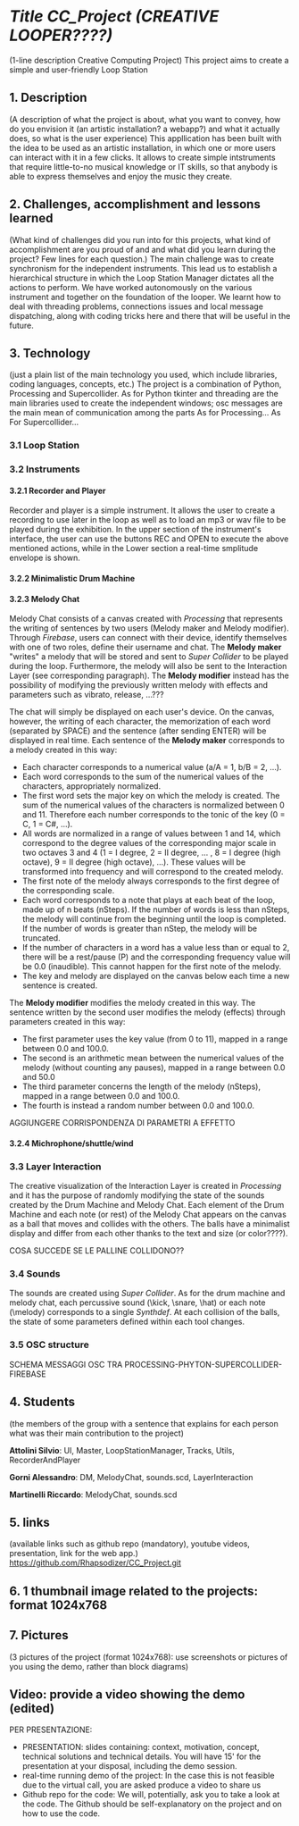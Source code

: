 # *Title CC_Project (CREATIVE LOOPER????)*
(1-line description Creative Computing Project)
This project aims to create a simple and user-friendly Loop Station

## 1. Description
(A description of what the project is about, what you want to convey, how do you envision it (an artistic installation? a webapp?) and what it actually does, so what is the user experience)
This appllication has been built with the idea to be used as an artistic installation, in which one or more users can
interact with it in a few clicks.
It allows to create simple intstruments that require little-to-no musical knowledge or IT skills, so that anybody is able
to express themselves and enjoy the music they create.

## 2. Challenges, accomplishment and lessons learned
(What kind of challenges did you run into for this projects, what kind of accomplishment are you proud of and and what did you learn during the project? Few lines for each question.)
The main challenge was to create synchronism for the independent instruments. This lead us to establish a hierarchical structure
in which the Loop Station Manager dictates all the actions to perform.
We have worked autonomously on the various instrument and together on the foundation of the looper.
We learnt how to deal with threading problems, connections issues and local message dispatching, along with coding tricks here and there
that will be useful in the future.

## 3. Technology
(just a plain list of the main technology you used, which include libraries, coding languages, concepts, etc.)
The project is a combination of Python, Processing and Supercollider.
As for Python tkinter and threading are the main libraries used to create the independent windows; osc messages
are the main mean of communication among the parts
As for Processing...
As For Supercollider...

### 3.1 Loop Station
### 3.2 Instruments
#### 3.2.1 Recorder and Player
Recorder and player is a simple instrument. It allows the user to create a recording to use later in the loop as well as
to load an mp3 or wav file to be played during the exhibition.
In the upper section of the instrument's interface, the user can use the buttons REC and OPEN to execute the above
mentioned actions, while in the Lower section a real-time smplitude envelope is shown.

#### 3.2.2 Minimalistic Drum Machine
#### 3.2.3 Melody Chat

Melody Chat consists of a canvas created with *Processing* that represents the writing of sentences by two users (Melody maker and Melody modifier). Through *Firebase*, users can connect with their device, identify themselves with one of two roles, define their username and chat. The **Melody maker** "writes" a melody that will be stored and sent to *Super Collider* to be played during the loop. Furthermore, the melody will also be sent to the Interaction Layer (see corresponding paragraph). The **Melody modifier** instead has the possibility of modifying the previously written melody with effects and parameters such as vibrato, release, ...???

The chat will simply be displayed on each user's device. On the canvas, however, the writing of each character, the memorization of each word (separated by SPACE) and the sentence (after sending ENTER) will be displayed in real time. Each sentence of the **Melody maker** corresponds to a melody created in this way:
- Each character corresponds to a numerical value (a/A = 1, b/B = 2, ...).
- Each word corresponds to the sum of the numerical values of the characters, appropriately normalized.
- The first word sets the major key on which the melody is created. The sum of the numerical values of the characters is normalized between 0 and 11. Therefore each number corresponds to the tonic of the key (0 = C, 1 = C#, ...).
- All words are normalized in a range of values between 1 and 14, which correspond to the degree values of the corresponding major scale in two octaves 3 and 4 (1 = I degree, 2 = II degree, ... , 8 = I degree (high octave), 9 = II degree (high octave), ...). These values will be transformed into frequency and will correspond to the created melody.
- The first note of the melody always corresponds to the first degree of the corresponding scale.
- Each word corresponds to a note that plays at each beat of the loop, made up of n beats (nSteps). If the number of words is less than nSteps, the melody will continue from the beginning until the loop is completed. If the number of words is greater than nStep, the melody will be truncated.
- If the number of characters in a word has a value less than or equal to 2, there will be a rest/pause (P) and the corresponding frequency value will be 0.0 (inaudible). This cannot happen for the first note of the melody.
- The key and melody are displayed on the canvas below each time a new sentence is created.

The **Melody modifier** modifies the melody created in this way. The sentence written by the second user modifies the melody (effects) through parameters created in this way:
- The first parameter uses the key value (from 0 to 11), mapped in a range between 0.0 and 100.0.
- The second is an arithmetic mean between the numerical values of the melody (without counting any pauses), mapped in a range between 0.0 and 50.0
- The third parameter concerns the length of the melody (nSteps), mapped in a range between 0.0 and 100.0.
- The fourth is instead a random number between 0.0 and 100.0.

AGGIUNGERE CORRISPONDENZA DI PARAMETRI A EFFETTO

#### 3.2.4 Michrophone/shuttle/wind



### 3.3 Layer Interaction

The creative visualization of the Interaction Layer is created in *Processing* and it has the purpose of randomly modifying the state of the sounds created by the Drum Machine and Melody Chat. Each element of the Drum Machine and each note (or rest) of the Melody Chat appears on the canvas as a ball that moves and collides with the others. The balls have a minimalist display and differ from each other thanks to the text and size (or color????).

COSA SUCCEDE SE LE PALLINE COLLIDONO??

### 3.4 Sounds

The sounds are created using *Super Collider*. As for the drum machine and melody chat, each percussive sound (\kick, \snare, \hat) or each note (\melody) corresponds to a single *Synthdef*. At each collision of the balls, the state of some parameters defined within each tool changes.

### 3.5 OSC structure
SCHEMA MESSAGGI OSC TRA PROCESSING-PHYTON-SUPERCOLLIDER-FIREBASE

## 4. Students
(the members of the group with a sentence that explains for each person what was their main contribution to the project)

**Attolini Silvio**: UI, Master, LoopStationManager, Tracks, Utils, RecorderAndPlayer

**Gorni Alessandro**: DM, MelodyChat, sounds.scd, LayerInteraction

**Martinelli Riccardo**: MelodyChat, sounds.scd

## 5. links
(available links such as github repo (mandatory), youtube videos, presentation, link for the web app.)
https://github.com/Rhapsodizer/CC_Project.git

## 6. 1 thumbnail image related to the projects: format 1024x768

## 7. Pictures
(3 pictures of the project (format 1024x768): use screenshots or pictures of you using the demo, rather than block diagrams)

## Video: provide a video showing the demo (edited)

PER PRESENTAZIONE:
- PRESENTATION: slides containing: context, motivation, concept, technical solutions and technical details. You will have 15' for the presentation at your disposal, including the demo session.
- real-time running demo of the project:  In the case this is not feasible due to the virtual call, you are asked produce a video to share us
- Github repo for the code: We will, potentially, ask you to take a look at the code. The Github should be self-explanatory on the project and on how to use the code.





